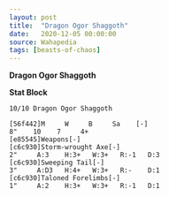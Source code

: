 ```yaml
---
layout: post
title:  "Dragon Ogor Shaggoth"
date:   2020-12-05 00:00:00
source: Wahapedia
tags: [beasts-of-chaos]
---
```


**Dragon Ogor Shaggoth**

**Stat Block**
```
10/10 Dragon Ogor Shaggoth
```

```
[56f442]M     W     B     Sa    [-]
8"    10    7     4+    
[e85545]Weapons[-]
[c6c930]Storm-wrought Axe[-]
2"     A:3    H:3+   W:3+   R:-1   D:3   
[c6c930]Sweeping Tail[-]
3"     A:D3   H:4+   W:3+   R:-    D:1   
[c6c930]Taloned Forelimbs[-]
1"     A:2    H:3+   W:3+   R:-1   D:1   
```
    